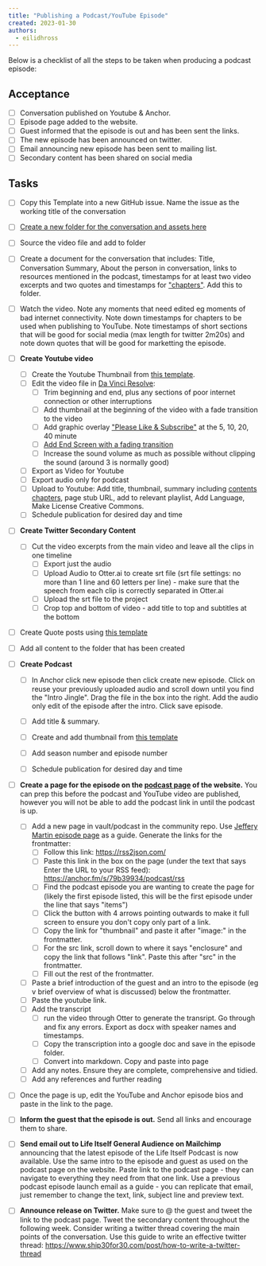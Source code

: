 ```yaml
---
title: "Publishing a Podcast/YouTube Episode"
created: 2023-01-30
authors: 
  - eilidhross
---
```


Below is a checklist of all the steps to be taken when producing a podcast episode:

## Acceptance 

- [ ] Conversation published on Youtube & Anchor.
- [ ] Episode page added to the website.
- [ ] Guest informed that the episode is out and has been sent the links.
- [ ] The new episode has been announced on twitter.
- [ ] Email announcing new episode has been sent to mailing list.
- [ ] Secondary content has been shared on social media

## Tasks

- [ ] Copy this Template into a new GitHub issue. Name the issue as the working title of the conversation
- [ ] [Create a new folder for the conversation and assets here](https://drive.google.com/drive/folders/12BskqKPp85XNdU2sespI--E7VPi45hGJ?usp=sharing)
- [ ] Source the video file and add to folder
- [ ] Create a document for the conversation that includes: Title, Conversation Summary, About the person in conversation, links to resources mentioned in the podcast, timestamps for at least two video excerpts and two quotes and timestamps for ["chapters"](https://www.youtube.com/watch?v=pvkTC2xIbeY). Add this to folder.
- [ ] Watch the video. Note any moments that need edited eg moments of bad internet connectivity. Note down timestamps for chapters to be used when publishing to YouTube. Note timestamps of short sections that will be good for social media (max length for twitter 2m20s) and note down quotes that will be good for marketting the episode.

- [ ] **Create Youtube video**
	- [ ] Create the Youtube Thumbnail from [this template](https://www.canva.com/design/DAE99drPH4s/7mR8CgHWyHfimwC9jDerDA/edit?utm_content=DAE99drPH4s&utm_campaign=designshare&utm_medium=link2&utm_source=sharebutton).
	- [ ] Edit the video file in [Da Vinci Resolve](https://www.blackmagicdesign.com/products/davinciresolve):
		- [ ] Trim beginning and end, plus any sections of poor internet connection or other interruptions
		- [ ] Add thumbnail at the beginning of the video with a fade transition to the video
		- [ ] Add graphic overlay ["Please Like & Subscribe"](https://drive.google.com/file/d/1iQjSdgjTyrN9xnQ8Xnlzdjmk2sw2eKXJ/view?usp=sharing) at the 5, 10, 20, 40 minute
		- [ ] [Add End Screen with a fading transition](https://drive.google.com/file/d/1fC8c_tyoOxxGGhGqgJuwFscu6vYzbrqe/view?usp=sharing)
		- [ ] Increase the sound volume as much as possible without clipping the sound (around 3 is normally good) 
	- [ ] Export as Video for Youtube
	- [ ] Export audio only for podcast
	- [ ] Upload to Youtube: Add title, thumbnail, summary including [contents chapters](https://www.youtube.com/watch?v=pvkTC2xIbeY), page stub URL, add to relevant playlist, Add Language, Make License Creative Commons.
	- [ ] Schedule publication for desired day and time

- [ ] **Create Twitter Secondary Content**
	- [ ] Cut the video excerpts from the main video and leave all the clips in one timeline
		- [ ] Export just the audio
		- [ ] Upload Audio to Otter.ai to create srt file (srt file settings: no more than 1 line and 60 letters per line) - make sure that the speech from each clip is correctly separated in Otter.ai
		- [ ] Upload the srt file to the project 
		- [ ] Crop top and bottom of video - add title to top and subtitles at the bottom
- [ ] Create Quote posts using [this template](https://www.canva.com/design/DAE-ett42vU/63HsI5cGixlZ6cFQd09zCg/edit)
- [ ] Add all content to the folder that has been created 

- [ ] **Create Podcast**
	- [ ] In Anchor click new episode then click create new episode. Click on reuse your previously uploaded audio and scroll down until you find the "Intro Jingle". Drag the file in the box into the right. Add the audio only edit of the episode after the intro. Click save episode.
	- [ ] Add title & summary.
	- [ ] Create and add thumbnail from [this template](https://www.canva.com/design/DAE87pGGDUg/EgrVC9iJX5eATZGF5rE2pg/edit?utm_content=DAE87pGGDUg&utm_campaign=designshare&utm_medium=link2&utm_source=sharebutton)
	- [ ] Add season number and episode number
	- [ ] Schedule publication for desired day and time
  

- [ ] **Create a page for the episode on the [podcast page](https://lifeitself.org/podcast) of the website.** You can prep this before the podcast and YouTube video are published, however you will not be able to add the podcast link in until the podcast is up.
	- [ ] Add a new page in vault/podcast in the community repo. Use [Jeffery Martin episode page](https://lifeitself.org/podcast/a-scientific-approach-to-awakening-and-fundamental-wellbeing-podcast) as a guide. Generate the links for the frontmatter:
		- [ ] Follow this link: https://rss2json.com/
		- [ ] Paste this link in the box on the page (under the text that says Enter the URL to your RSS feed): https://anchor.fm/s/79b39934/podcast/rss 
		- [ ] Find the podcast episode you are wanting to create the page for (likely the first episode listed, this will be the first episode under the line that says "items")
		- [ ] Click the button with 4 arrows pointing outwards to make it full screen to ensure you don't copy only part of a link.
		- [ ] Copy the link for "thumbnail" and paste it after "image:" in the frontmatter.
		- [ ] For the src link, scroll down to where it says "enclosure" and copy the link that follows "link". Paste this after "src" in the frontmatter. 
		- [ ] Fill out the rest of the frontmatter.
	- [ ] Paste a brief introduction of the guest and an intro to the episode (eg v brief overview of what is discussed) below the frontmatter. 
	- [ ] Paste the youtube link.
	- [ ] Add the transcript
		- [ ] run the video through Otter to generate the transript. Go through and fix any errors. Export as docx with speaker names and timestamps.
		- [ ] Copy the transcription into a google doc and save in the episode folder.
		- [ ] Convert into markdown. Copy and paste into page
	- [ ] Add any notes. Ensure they are complete, comprehensive and tidied.
	- [ ] Add any references and further reading

- [ ] Once the page is up, edit the YouTube and Anchor episode bios and paste in the link to the page.

- [ ] **Inform the guest that the episode is out.** Send all links and encourage them to share.

- [ ] **Send email out to Life Itself General Audience on Mailchimp** announcing that the latest episode of the Life Itself Podcast is now available. Use the same intro to the episode and guest as used on the podcast page on the website. Paste link to the podcast page - they can navigate to everything they need from that one link. Use a previous podcast episode launch email as a guide - you can replicate that email, just remember to change the text, link, subject line and preview text. 

- [ ] **Announce release on Twitter.** Make sure to @ the guest and tweet the link to the podcast page. Tweet the secondary content throughout the following week. Consider writing a twitter thread covering the main points of the conversation. Use this guide to write an effective twitter thread: https://www.ship30for30.com/post/how-to-write-a-twitter-thread 

